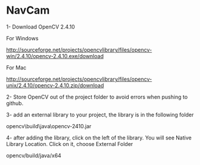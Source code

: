 # NavCam


1- Download OpenCV 2.4.10

For Windows

http://sourceforge.net/projects/opencvlibrary/files/opencv-win/2.4.10/opencv-2.4.10.exe/download

For Mac

http://sourceforge.net/projects/opencvlibrary/files/opencv-unix/2.4.10/opencv-2.4.10.zip/download

2- Store OpenCV out of the project folder to avoid errors when pushing to github.

3- add an external library to your project, the library is in the following folder

opencv\build\java\opencv-2410.jar

4- after adding the library, click on the left of the library. You will see Native Library Location. Click on it, choose External Folder

opencv/build/java/x64
